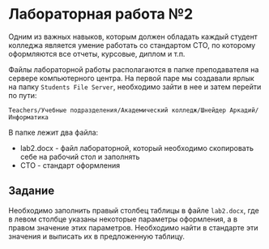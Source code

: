 # Лабораторная работа №2

Одним из важных навыков, которым должен обладать каждый студент колледжа является умение работать со стандартом СТО, по которому оформляются все отчеты, курсовые, диплом и т.п.

Файлы лабораторной работы располагаются в папке преподавателя на сервере компьютерного центра. На первой паре мы создавали ярлык на папку `Students File Server`, необходимо зайти в нее и затем перейти по пути:

```
Teachers/Учебные подразделения/Академический колледж/Шнейдер Аркадий/Информатика
```

В папке лежит два файла: 
- lab2.docx - файл лабораторной, который необходимо скопировать себе на рабочий стол и заполнять
- СТО - стандарт оформления

## Задание

Необходимо заполнить правый столбец таблицы в файле `lab2.docx`, где в левом столбце указаны некоторые параметры оформления, а в правом значение этих параметров. Необходимо найти в стандарте эти значения и выписать их в предложенную таблицу.
